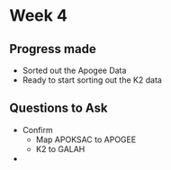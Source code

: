 # Week 4

## Progress made

- Sorted out the Apogee Data
- Ready to start sorting out the K2 data

## Questions to Ask

- Confirm
  - Map APOKSAC to APOGEE
  - K2 to GALAH
- 